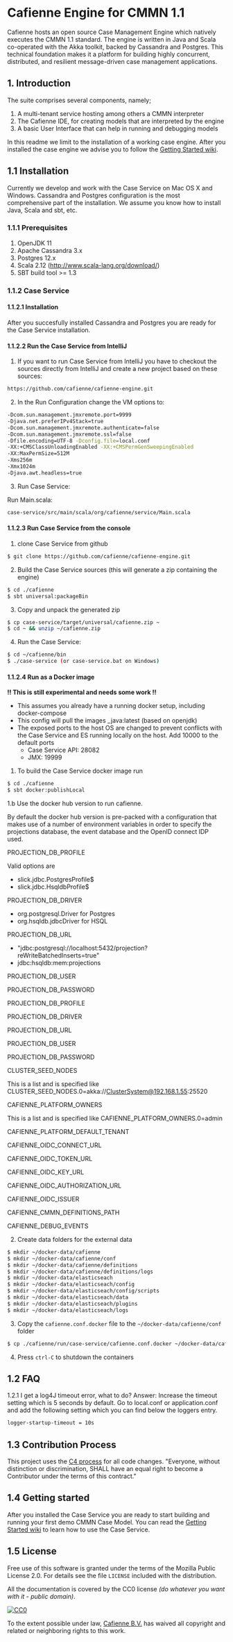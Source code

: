 # Cafienne Engine for CMMN 1.1

Cafienne hosts an open source Case Management Engine which natively executes the CMMN 1.1 standard.
The engine is written in Java and Scala co-operated with the Akka toolkit, backed by Cassandra and Postgres.
This technical foundation makes it a platform for building highly concurrent,
distributed, and resilient message-driven case management applications.

## 1. Introduction

The suite comprises several components, namely;

1. A multi-tenant service hosting among others a CMMN interpreter
2. The Cafienne IDE, for creating models that are interpreted by the engine
2. A basic User Interface that can help in running and debugging models

In this readme we limit to the installation of a working case engine.
After you installed the case engine we advise you to follow the [Getting Started wiki](https://github.com/cafienne/cafienne-engine/wiki/Getting-Started).

## 1.1 Installation
Currently we develop and work with the Case Service on Mac OS X and Windows.
Cassandra and Postgres configuration is the most comprehensive part of the installation.
We assume you know how to install Java, Scala and sbt, etc.

### 1.1.1 Prerequisites
1. OpenJDK 11
2. Apache Cassandra 3.x
3. Postgres 12.x
4. Scala 2.12 (http://www.scala-lang.org/download/)
5. SBT build tool >= 1.3

### 1.1.2 Case Service

#### 1.1.2.1 Installation
After you succesfully installed Cassandra and Postgres you are ready for the Case Service installation.

#### 1.1.2.2 Run the Case Service from IntelliJ
1. If you want to run Case Service from IntelliJ you have to checkout the sources directly from IntelliJ and create a new project based on these sources:

```sh
https://github.com/cafienne/cafienne-engine.git
```

2. In the Run Configuration change the VM options to:
```sh
-Dcom.sun.management.jmxremote.port=9999
-Djava.net.preferIPv4Stack=true
-Dcom.sun.management.jmxremote.authenticate=false
-Dcom.sun.management.jmxremote.ssl=false
-Dfile.encoding=UTF-8 -Dconfig.file=local.conf
-XX:+CMSClassUnloadingEnabled -XX:+CMSPermGenSweepingEnabled
-XX:MaxPermSize=512M
-Xms256m
-Xmx1024m
-Djava.awt.headless=true
```

3. Run Case Service:

Run Main.scala:
```sh
case-service/src/main/scala/org/cafienne/service/Main.scala
```

#### 1.1.2.3 Run Case Service from the console

1. clone Case Service from github
```sh
$ git clone https://github.com/cafienne/cafienne-engine.git
```

2. Build the Case Service sources (this will generate a zip containing the engine)
```sh
$ cd ./cafienne
$ sbt universal:packageBin
```

3. Copy and unpack the generated zip
``` sh
$ cp case-service/target/universal/cafienne.zip ~
$ cd ~ && unzip ~/cafienne.zip
```

4. Run the Case Service:
```sh
$ cd ~/cafienne/bin
$ ./case-service (or case-service.bat on Windows)
```

#### 1.1.2.4 Run as a Docker image

__!! This is still experimental and needs some work !!__

- This assumes you already have a running docker setup, including docker-compose
- This config will pull the images _java:latest (based on openjdk)
- The exposed ports to the host OS are changed to prevent conflicts with the Case Service and ES running
locally on the host. Add 10000 to the default ports
    - Case Service API: 28082
    - JMX: 19999

1. To build the Case Service docker image run
``` sh
$ cd ./cafienne
$ sbt docker:publishLocal
```

1.b Use the docker hub version to run cafienne. 

By default the docker hub version is pre-packed with a configuration that makes use of a number of environment 
variables in order to specify the projections database, the event database and the OpenID connect IDP used. 


PROJECTION_DB_PROFILE

Valid options are
 * slick.jdbc.PostgresProfile$
 * slick.jdbc.HsqldbProfile$
 
PROJECTION_DB_DRIVER

 * org.postgresql.Driver for Postgres
 * org.hsqldb.jdbcDriver for HSQL 
 
 
PROJECTION_DB_URL

 * "jdbc:postgresql://localhost:5432/projection?reWriteBatchedInserts=true"
 * jdbc:hsqldb:mem:projections
 
 
PROJECTION_DB_USER

PROJECTION_DB_PASSWORD


PROJECTION_DB_PROFILE

PROJECTION_DB_DRIVER

PROJECTION_DB_URL

PROJECTION_DB_USER

PROJECTION_DB_PASSWORD

CLUSTER_SEED_NODES

This is a list and is specified like CLUSTER_SEED_NODES.0=akka://ClusterSystem@192.168.1.55:25520 

CAFIENNE_PLATFORM_OWNERS

This is a list and is specified like CAFIENNE_PLATFORM_OWNERS.0=admin

CAFIENNE_PLATFORM_DEFAULT_TENANT
 
CAFIENNE_OIDC_CONNECT_URL

CAFIENNE_OIDC_TOKEN_URL

CAFIENNE_OIDC_KEY_URL

CAFIENNE_OIDC_AUTHORIZATION_URL

CAFIENNE_OIDC_ISSUER

CAFIENNE_CMMN_DEFINITIONS_PATH

CAFIENNE_DEBUG_EVENTS



2. Create data folders for the external data
``` sh
$ mkdir ~/docker-data/cafienne
$ mkdir ~/docker-data/cafienne/conf
$ mkdir ~/docker-data/cafienne/definitions
$ mkdir ~/docker-data/cafienne/definitions/logs
$ mkdir ~/docker-data/elasticseach
$ mkdir ~/docker-data/elasticseach/config
$ mkdir ~/docker-data/elasticseach/config/scripts
$ mkdir ~/docker-data/elasticseach/data
$ mkdir ~/docker-data/elasticseach/plugins
$ mkdir ~/docker-data/elasticseach/logs
```

3. Copy the  `cafienne.conf.docker` file to the `~/docker-data/cafienne/conf` folder
``` sh
$ cp ./cafienne/run/case-service/cafienne.conf.docker ~/docker-data/cafienne/conf/local.conf
```

4. Press `ctrl-C` to shutdown the containers

## 1.2 FAQ

1.2.1 I get a log4J timeout error, what to do?
Answer: Increase the timeout setting which is 5 seconds by default. Go to local.conf or application.conf and add the following setting which you can find below the loggers entry.
```sh
logger-startup-timeout = 10s
```

## 1.3 Contribution Process

This project uses the [C4 process](https://rfc.zeromq.org/spec:42/C4/) for all code changes. "Everyone, without distinction or discrimination, SHALL have an equal right to become a Contributor under the terms of this contract."

## 1.4 Getting started
After you installed the Case Service you are ready to start building and running your first demo CMMN Case Model.
You can read the [Getting Started wiki](https://github.com/cafienne/cafienne-engine/wiki/Getting-Started) to learn how to use the Case Service.

## 1.5 License

Free use of this software is granted under the terms of the Mozilla Public License 2.0. For details see the file `LICENSE` included with the distribution.

All the documentation is covered by the CC0 license *(do whatever you want with it - public domain)*.

[![CC0](http://i.creativecommons.org/p/zero/1.0/88x31.png)](http://creativecommons.org/publicdomain/zero/1.0/)

To the extent possible under law, [Cafienne B.V.](http://cafienne.io) has waived all copyright and related or neighboring rights to this work.
